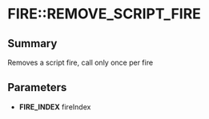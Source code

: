 # FIRE::REMOVE_SCRIPT_FIRE

## Summary
Removes a script fire, call only once per fire

## Parameters
* **FIRE_INDEX** fireIndex